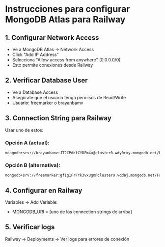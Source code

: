 # Instrucciones para configurar MongoDB Atlas para Railway

## 1. Configurar Network Access
- Ve a MongoDB Atlas → Network Access
- Click "Add IP Address"  
- Selecciona "Allow access from anywhere" (0.0.0.0/0)
- Esto permite conexiones desde Railway

## 2. Verificar Database User
- Ve a Database Access
- Asegúrate que el usuario tenga permisos de Read/Write
- Usuario: freemarker o brayanbamv

## 3. Connection String para Railway
Usar uno de estos:

### Opción A (actual):
```
mongodb+srv://brayanbamv:JT2CPdKfCYDFm4u@cluster0.wdy0rxy.mongodb.net/FreemarkerDocs
```

### Opción B (alternativa):
```
mongodb+srv://freemarker:gfIg1FrFYk3vxUgm@cluster0.vqdaj.mongodb.net/FreemarkerDocs
```

## 4. Configurar en Railway
Variables → Add Variable:
- MONGODB_URI = [uno de los connection strings de arriba]

## 5. Verificar logs
Railway → Deployments → Ver logs para errores de conexión
